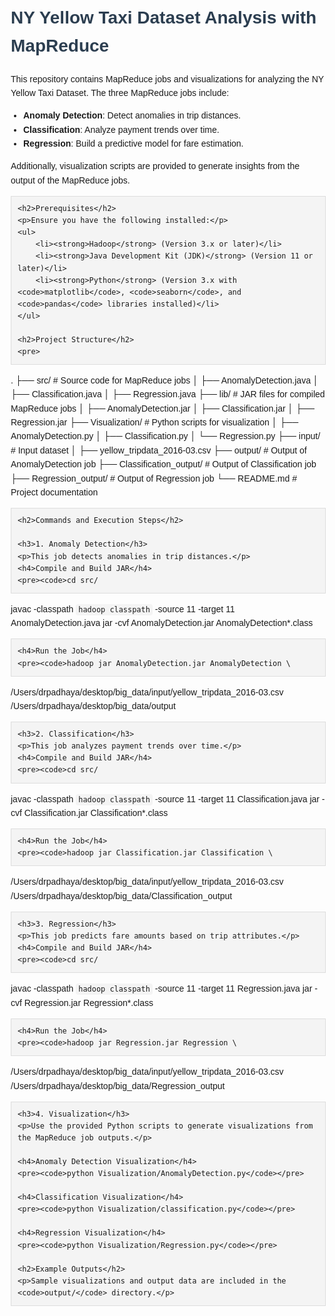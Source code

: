 <!DOCTYPE html>
<html lang="en">
<head>
    <meta charset="UTF-8">
    <meta name="viewport" content="width=device-width, initial-scale=1.0">
    <title>NY Yellow Taxi Dataset Analysis with MapReduce</title>
    <style>
        body {
            font-family: Arial, sans-serif;
            line-height: 1.6;
            margin: 20px;
        }
        h1, h2, h3 {
            color: #2c3e50;
        }
        pre {
            background: #f4f4f4;
            border: 1px solid #ddd;
            padding: 10px;
            overflow-x: auto;
        }
        code {
            background: #f4f4f4;
            padding: 2px 4px;
            border-radius: 4px;
        }
        ul {
            margin: 10px 0;
            padding: 0 20px;
        }
    </style>
</head>
<body>
    <h1>NY Yellow Taxi Dataset Analysis with MapReduce</h1>
    <p>This repository contains MapReduce jobs and visualizations for analyzing the NY Yellow Taxi Dataset. The three MapReduce jobs include:</p>
    <ul>
        <li><strong>Anomaly Detection</strong>: Detect anomalies in trip distances.</li>
        <li><strong>Classification</strong>: Analyze payment trends over time.</li>
        <li><strong>Regression</strong>: Build a predictive model for fare estimation.</li>
    </ul>
    <p>Additionally, visualization scripts are provided to generate insights from the output of the MapReduce jobs.</p>

    <h2>Prerequisites</h2>
    <p>Ensure you have the following installed:</p>
    <ul>
        <li><strong>Hadoop</strong> (Version 3.x or later)</li>
        <li><strong>Java Development Kit (JDK)</strong> (Version 11 or later)</li>
        <li><strong>Python</strong> (Version 3.x with <code>matplotlib</code>, <code>seaborn</code>, and <code>pandas</code> libraries installed)</li>
    </ul>

    <h2>Project Structure</h2>
    <pre>
.
├── src/                  # Source code for MapReduce jobs
│   ├── AnomalyDetection.java
│   ├── Classification.java
│   ├── Regression.java
├── lib/                  # JAR files for compiled MapReduce jobs
│   ├── AnomalyDetection.jar
│   ├── Classification.jar
│   ├── Regression.jar
├── Visualization/        # Python scripts for visualization
│   ├── AnomalyDetection.py
│   ├── Classification.py
│   └── Regression.py
├── input/                # Input dataset
│   ├── yellow_tripdata_2016-03.csv
├── output/               # Output of AnomalyDetection job
├── Classification_output/ # Output of Classification job
├── Regression_output/    # Output of Regression job
└── README.md             # Project documentation
    </pre>

    <h2>Commands and Execution Steps</h2>

    <h3>1. Anomaly Detection</h3>
    <p>This job detects anomalies in trip distances.</p>
    <h4>Compile and Build JAR</h4>
    <pre><code>cd src/
javac -classpath `hadoop classpath` -source 11 -target 11 AnomalyDetection.java
jar -cvf AnomalyDetection.jar AnomalyDetection*.class</code></pre>

    <h4>Run the Job</h4>
    <pre><code>hadoop jar AnomalyDetection.jar AnomalyDetection \
  /Users/drpadhaya/desktop/big_data/input/yellow_tripdata_2016-03.csv \
  /Users/drpadhaya/desktop/big_data/output</code></pre>

    <h3>2. Classification</h3>
    <p>This job analyzes payment trends over time.</p>
    <h4>Compile and Build JAR</h4>
    <pre><code>cd src/
javac -classpath `hadoop classpath` -source 11 -target 11 Classification.java
jar -cvf Classification.jar Classification*.class</code></pre>

    <h4>Run the Job</h4>
    <pre><code>hadoop jar Classification.jar Classification \
  /Users/drpadhaya/desktop/big_data/input/yellow_tripdata_2016-03.csv \
  /Users/drpadhaya/desktop/big_data/Classification_output</code></pre>

    <h3>3. Regression</h3>
    <p>This job predicts fare amounts based on trip attributes.</p>
    <h4>Compile and Build JAR</h4>
    <pre><code>cd src/
javac -classpath `hadoop classpath` -source 11 -target 11 Regression.java
jar -cvf Regression.jar Regression*.class</code></pre>

    <h4>Run the Job</h4>
    <pre><code>hadoop jar Regression.jar Regression \
  /Users/drpadhaya/desktop/big_data/input/yellow_tripdata_2016-03.csv \
  /Users/drpadhaya/desktop/big_data/Regression_output</code></pre>

    <h3>4. Visualization</h3>
    <p>Use the provided Python scripts to generate visualizations from the MapReduce job outputs.</p>

    <h4>Anomaly Detection Visualization</h4>
    <pre><code>python Visualization/AnomalyDetection.py</code></pre>

    <h4>Classification Visualization</h4>
    <pre><code>python Visualization/classification.py</code></pre>

    <h4>Regression Visualization</h4>
    <pre><code>python Visualization/Regression.py</code></pre>

    <h2>Example Outputs</h2>
    <p>Sample visualizations and output data are included in the <code>output/</code> directory.</p>
</body>
</html>
